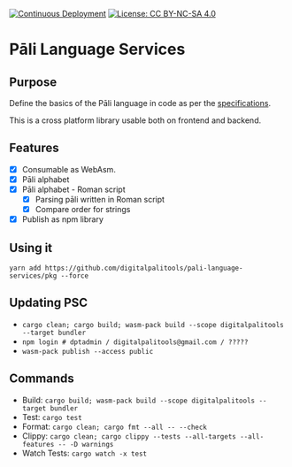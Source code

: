 [![Continuous Deployment](https://github.com/digitalpalitools/pali-language-services/workflows/Continuous%20Deployment/badge.svg)](https://github.com/digitalpalitools/lib/actions?query=workflow%3A%22Continuous+Deployment%22) [![License: CC BY-NC-SA 4.0](https://img.shields.io/badge/License-CC%20BY--NC--SA%204.0-lightgrey.svg)](https://creativecommons.org/licenses/by-nc-sa/4.0/)

# Pāli Language Services

## Purpose

Define the basics of the Pāli language in code as per the [specifications](http://bit.ly/dptvision).

This is a cross platform library usable both on frontend and backend.

## Features

- [x] Consumable as WebAsm.
- [x] Pāli alphabet
- [x] Pāli alphabet - Roman script
  - [x] Parsing pāli written in Roman script
  - [x] Compare order for strings
- [x] Publish as npm library

## Using it

```yarn add https://github.com/digitalpalitools/pali-language-services/pkg --force```

## Updating PSC

- ```cargo clean; cargo build; wasm-pack build --scope digitalpalitools --target bundler```
- ```npm login # dptadmin / digitalpalitools@gmail.com / ?????```
- ```wasm-pack publish --access public```

## Commands

- Build: ```cargo build; wasm-pack build --scope digitalpalitools --target bundler```
- Test: ```cargo test```
- Format: ```cargo clean; cargo fmt --all -- --check```
- Clippy: ```cargo clean; cargo clippy --tests --all-targets --all-features -- -D warnings```
- Watch Tests: ```cargo watch -x test```

